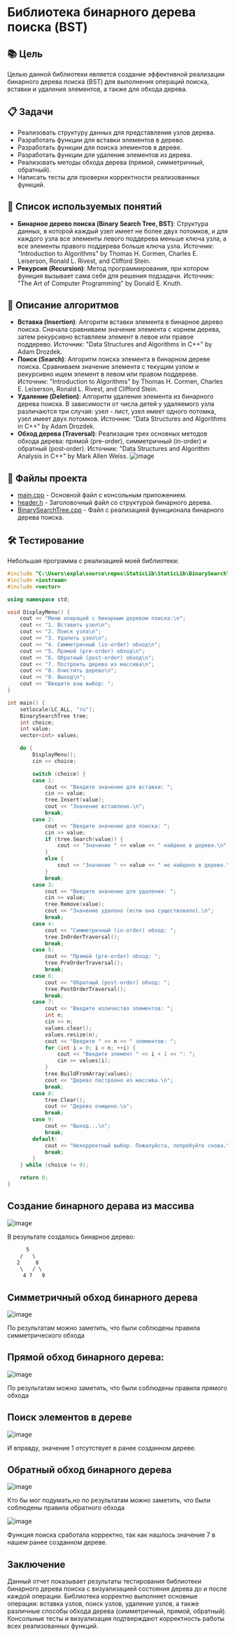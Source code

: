 # Библиотека бинарного дерева поиска (BST)

## 📚 Цель

Целью данной библиотеки является создание эффективной реализации бинарного дерева поиска (BST) для выполнения операций поиска, вставки и удаления элементов, а также для обхода дерева.

## 📋 Задачи

- Реализовать структуру данных для представления узлов дерева.
- Разработать функции для вставки элементов в дерево.
- Разработать функции для поиска элементов в дереве.
- Разработать функции для удаления элементов из дерева.
- Реализовать методы обхода дерева (прямой, симметричный, обратный).
- Написать тесты для проверки корректности реализованных функций.

## 🧠 Список используемых понятий

- **Бинарное дерево поиска (Binary Search Tree, BST)**: Структура данных, в которой каждый узел имеет не более двух потомков, и для каждого узла все элементы левого поддерева меньше ключа узла, а все элементы правого поддерева больше ключа узла. Источник: "Introduction to Algorithms" by Thomas H. Cormen, Charles E. Leiserson, Ronald L. Rivest, and Clifford Stein.
- **Рекурсия (Recursion)**: Метод программирования, при котором функция вызывает сама себя для решения подзадачи. Источник: "The Art of Computer Programming" by Donald E. Knuth.

## 📖 Описание алгоритмов

- **Вставка (Insertion)**: Алгоритм вставки элемента в бинарное дерево поиска. Сначала сравниваем значение элемента с корнем дерева, затем рекурсивно вставляем элемент в левое или правое поддерево. Источник: "Data Structures and Algorithms in C++" by Adam Drozdek.
- **Поиск (Search)**: Алгоритм поиска элемента в бинарном дереве поиска. Сравниваем значение элемента с текущим узлом и рекурсивно ищем элемент в левом или правом поддереве. Источник: "Introduction to Algorithms" by Thomas H. Cormen, Charles E. Leiserson, Ronald L. Rivest, and Clifford Stein.
- **Удаление (Deletion)**: Алгоритм удаления элемента из бинарного дерева поиска. В зависимости от числа детей у удаляемого узла различаются три случая: узел - лист, узел имеет одного потомка, узел имеет двух потомков. Источник: "Data Structures and Algorithms in C++" by Adam Drozdek.
- **Обход дерева (Traversal)**: Реализация трех основных методов обхода дерева: прямой (pre-order), симметричный (in-order) и обратный (post-order). Источник: "Data Structures and Algorithm Analysis in C++" by Mark Allen Weiss.
![image](https://github.com/user-attachments/assets/a4668cbc-a022-4e83-9611-9323adb7ffcc)

## 📂 Файлы проекта

- [main.cpp](./main.cpp) - Основной файл с консольным приложением.
- [header.h](./header.h) - Заголовочный файл со структурой бинарного дерева.
- [BinarySearchTree.cpp](./BinarySearchTree.cpp) - Файл с реализацией функционала бинарного дерева поиска.

## 🛠️ Тестирование
Небольшая программа с реализацией моей библиотеки:
```cpp
#include "C:\Users\expla\source\repos\StaticLib\StaticLib\BinarySearchTree.h"
#include <iostream>
#include <vector>

using namespace std;

void DisplayMenu() {
	cout << "Меню операций с бинарным деревом поиска:\n";
	cout << "1. Вставить узел\n";
	cout << "2. Поиск узла\n";
	cout << "3. Удалить узел\n";
	cout << "4. Симметричный (in-order) обход\n";
	cout << "5. Прямой (pre-order) обход\n";
	cout << "6. Обратный (post-order) обход\n";
	cout << "7. Построить дерево из массива\n";
	cout << "8. Очистить дерево\n";
	cout << "9. Выход\n";
	cout << "Введите ваш выбор: ";
}

int main() {
	setlocale(LC_ALL, "ru");
	BinarySearchTree tree;
	int choice;
	int value;
	vector<int> values;

	do {
		DisplayMenu();
		cin >> choice;

		switch (choice) {
		case 1:
			cout << "Введите значение для вставки: ";
			cin >> value;
			tree.Insert(value);
			cout << "Значение вставлено.\n";
			break;
		case 2:
			cout << "Введите значение для поиска: ";
			cin >> value;
			if (tree.Search(value)) {
				cout << "Значение " << value << " найдено в дереве.\n";
			}
			else {
				cout << "Значение " << value << " не найдено в дереве.\n";
			}
			break;
		case 3:
			cout << "Введите значение для удаления: ";
			cin >> value;
			tree.Remove(value);
			cout << "Значение удалено (если оно существовало).\n";
			break;
		case 4:
			cout << "Симметричный (in-order) обход: ";
			tree.InOrderTraversal();
			break;
		case 5:
			cout << "Прямой (pre-order) обход: ";
			tree.PreOrderTraversal();
			break;
		case 6:
			cout << "Обратный (post-order) обход: ";
			tree.PostOrderTraversal();
			break;
		case 7:
			cout << "Введите количество элементов: ";
			int n;
			cin >> n;
			values.clear();
			values.resize(n);
			cout << "Введите " << n << " элементов: ";
			for (int i = 0; i < n; ++i) {
				cout << "Введите элемент " << i + 1 << ": ";
				cin >> values[i];
			}
			tree.BuildFromArray(values);
			cout << "Дерево построено из массива.\n";
			break;
		case 8:
			tree.Clear();
			cout << "Дерево очищено.\n";
			break;
		case 9:
			cout << "Выход...\n";
			break;
		default:
			cout << "Некорректный выбор. Пожалуйста, попробуйте снова.\n";
			break;
		}
	} while (choice != 9);

	return 0;
}
```
## Создание бинарного дерава из массива

![image](https://github.com/user-attachments/assets/0259027f-a992-43ed-b122-8826cb9a39ea)

В результате создалось бинарное дерево:

```txt
      5
    /   \
   2     8
    \   / \
     4 7   9
```
## Симметричный обход бинарного дерева
![image](https://github.com/user-attachments/assets/83af258b-b9c6-4a04-8e89-28d69646298e)

По результатам можно заметить, что были соблюдены правила симметрического обхода

## Прямой обход бинарного дерева: 

![image](https://github.com/user-attachments/assets/b0f82e39-8edb-4f57-a1d2-285238b68c8d)

По результатам можно заметить, что были соблюдены правила прямого обхода

## Поиск элементов в дереве

![image](https://github.com/user-attachments/assets/dfe60564-893c-405d-894c-a2a8947d07eb)

И вправду, значение 1 отсутствует в ранее созданном дереве.

## Обратный обход бинарного дерева

![image](https://github.com/user-attachments/assets/841a4ead-6308-4243-a7e8-9b1fe8dde471)

Кто бы мог подумать,но по результатам можно заметить, что были соблюдены правила обратного обхода

![image](https://github.com/user-attachments/assets/92cb8a72-b558-4ce1-a6ba-23c7d910ce0e)

Функция поиска сработала корректно, так как нашлось значение 7 в нашем ранее созданном дереве.

## Заключение
  Данный отчет показывает результаты тестирования библиотеки бинарного дерева поиска с визуализацией состояния дерева до и после каждой операции. Библиотека корректно выполняет основные операции: вставка узлов, поиск узлов, удаление узлов, а также различные способы обхода дерева (симметричный, прямой, обратный). Консольные тесты и визуализация подтверждают корректность работы всех реализованных функций.
